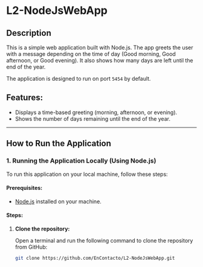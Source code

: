 # L2-NodeJsWebApp
 

## Description

This is a simple web application built with Node.js. The app greets the user with a message depending on the time of day (Good morning, Good afternoon, or Good evening). It also shows how many days are left until the end of the year.

The application is designed to run on port `5454` by default.

## Features:
- Displays a time-based greeting (morning, afternoon, or evening).
- Shows the number of days remaining until the end of the year.

---

## How to Run the Application

### 1. **Running the Application Locally (Using Node.js)**

To run this application on your local machine, follow these steps:

#### Prerequisites:
- [Node.js](https://nodejs.org/) installed on your machine.

#### Steps:
1. **Clone the repository:**

   Open a terminal and run the following command to clone the repository from GitHub:

   ```bash
   git clone https://github.com/EnContacto/L2-NodeJsWebApp.git
